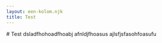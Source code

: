 ```yaml
---
layout: een-kolom.njk
title: Test
---
```

#﻿ Test
d﻿sladfhohoadfhoabj
a﻿fnldjfhoasus
a﻿jlsfjsfasohfoasufu
